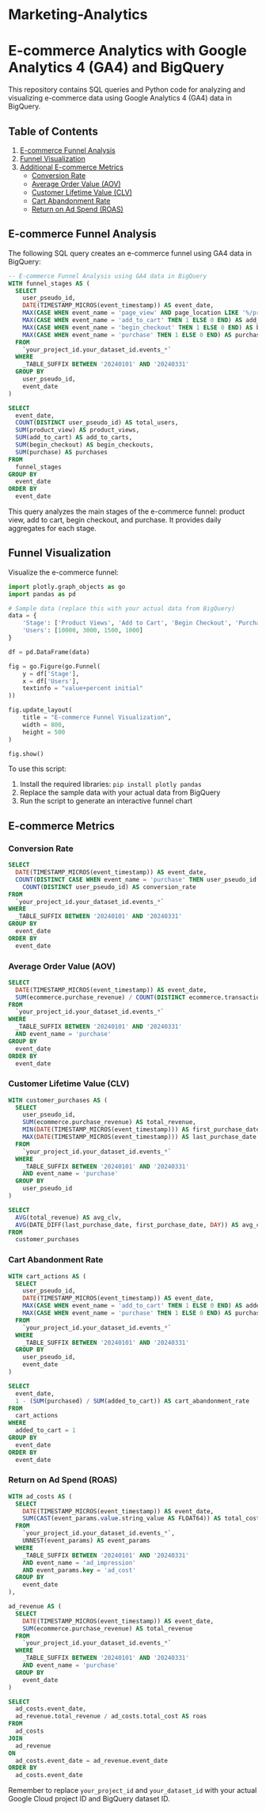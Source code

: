 # Marketing-Analytics

# E-commerce Analytics with Google Analytics 4 (GA4) and BigQuery

This repository contains SQL queries and Python code for analyzing and visualizing e-commerce data using Google Analytics 4 (GA4) data in BigQuery.

## Table of Contents
1. [E-commerce Funnel Analysis](#e-commerce-funnel-analysis)
2. [Funnel Visualization](#funnel-visualization)
3. [Additional E-commerce Metrics](#additional-e-commerce-metrics)
   - [Conversion Rate](#conversion-rate)
   - [Average Order Value (AOV)](#average-order-value-aov)
   - [Customer Lifetime Value (CLV)](#customer-lifetime-value-clv)
   - [Cart Abandonment Rate](#cart-abandonment-rate)
   - [Return on Ad Spend (ROAS)](#return-on-ad-spend-roas)

## E-commerce Funnel Analysis

The following SQL query creates an e-commerce funnel using GA4 data in BigQuery:

```sql
-- E-commerce Funnel Analysis using GA4 data in BigQuery
WITH funnel_stages AS (
  SELECT
    user_pseudo_id,
    DATE(TIMESTAMP_MICROS(event_timestamp)) AS event_date,
    MAX(CASE WHEN event_name = 'page_view' AND page_location LIKE '%/product%' THEN 1 ELSE 0 END) AS product_view,
    MAX(CASE WHEN event_name = 'add_to_cart' THEN 1 ELSE 0 END) AS add_to_cart,
    MAX(CASE WHEN event_name = 'begin_checkout' THEN 1 ELSE 0 END) AS begin_checkout,
    MAX(CASE WHEN event_name = 'purchase' THEN 1 ELSE 0 END) AS purchase
  FROM
    `your_project_id.your_dataset_id.events_*`
  WHERE
    _TABLE_SUFFIX BETWEEN '20240101' AND '20240331'
  GROUP BY
    user_pseudo_id,
    event_date
)

SELECT
  event_date,
  COUNT(DISTINCT user_pseudo_id) AS total_users,
  SUM(product_view) AS product_views,
  SUM(add_to_cart) AS add_to_carts,
  SUM(begin_checkout) AS begin_checkouts,
  SUM(purchase) AS purchases
FROM
  funnel_stages
GROUP BY
  event_date
ORDER BY
  event_date
```

This query analyzes the main stages of the e-commerce funnel: product view, add to cart, begin checkout, and purchase. It provides daily aggregates for each stage.

## Funnel Visualization

Visualize the e-commerce funnel:

```python
import plotly.graph_objects as go
import pandas as pd

# Sample data (replace this with your actual data from BigQuery)
data = {
    'Stage': ['Product Views', 'Add to Cart', 'Begin Checkout', 'Purchase'],
    'Users': [10000, 3000, 1500, 1000]
}

df = pd.DataFrame(data)

fig = go.Figure(go.Funnel(
    y = df['Stage'],
    x = df['Users'],
    textinfo = "value+percent initial"
))

fig.update_layout(
    title = "E-commerce Funnel Visualization",
    width = 800,
    height = 500
)

fig.show()
```

To use this script:
1. Install the required libraries: `pip install plotly pandas`
2. Replace the sample data with your actual data from BigQuery
3. Run the script to generate an interactive funnel chart

## E-commerce Metrics

### Conversion Rate

```sql
SELECT
  DATE(TIMESTAMP_MICROS(event_timestamp)) AS event_date,
  COUNT(DISTINCT CASE WHEN event_name = 'purchase' THEN user_pseudo_id END) / 
    COUNT(DISTINCT user_pseudo_id) AS conversion_rate
FROM
  `your_project_id.your_dataset_id.events_*`
WHERE
  _TABLE_SUFFIX BETWEEN '20240101' AND '20240331'
GROUP BY
  event_date
ORDER BY
  event_date
```

### Average Order Value (AOV)

```sql
SELECT
  DATE(TIMESTAMP_MICROS(event_timestamp)) AS event_date,
  SUM(ecommerce.purchase_revenue) / COUNT(DISTINCT ecommerce.transaction_id) AS aov
FROM
  `your_project_id.your_dataset_id.events_*`
WHERE
  _TABLE_SUFFIX BETWEEN '20240101' AND '20240331'
  AND event_name = 'purchase'
GROUP BY
  event_date
ORDER BY
  event_date
```

### Customer Lifetime Value (CLV)

```sql
WITH customer_purchases AS (
  SELECT
    user_pseudo_id,
    SUM(ecommerce.purchase_revenue) AS total_revenue,
    MIN(DATE(TIMESTAMP_MICROS(event_timestamp))) AS first_purchase_date,
    MAX(DATE(TIMESTAMP_MICROS(event_timestamp))) AS last_purchase_date
  FROM
    `your_project_id.your_dataset_id.events_*`
  WHERE
    _TABLE_SUFFIX BETWEEN '20240101' AND '20240331'
    AND event_name = 'purchase'
  GROUP BY
    user_pseudo_id
)

SELECT
  AVG(total_revenue) AS avg_clv,
  AVG(DATE_DIFF(last_purchase_date, first_purchase_date, DAY)) AS avg_customer_lifespan
FROM
  customer_purchases
```

### Cart Abandonment Rate

```sql
WITH cart_actions AS (
  SELECT
    user_pseudo_id,
    DATE(TIMESTAMP_MICROS(event_timestamp)) AS event_date,
    MAX(CASE WHEN event_name = 'add_to_cart' THEN 1 ELSE 0 END) AS added_to_cart,
    MAX(CASE WHEN event_name = 'purchase' THEN 1 ELSE 0 END) AS purchased
  FROM
    `your_project_id.your_dataset_id.events_*`
  WHERE
    _TABLE_SUFFIX BETWEEN '20240101' AND '20240331'
  GROUP BY
    user_pseudo_id,
    event_date
)

SELECT
  event_date,
  1 - (SUM(purchased) / SUM(added_to_cart)) AS cart_abandonment_rate
FROM
  cart_actions
WHERE
  added_to_cart = 1
GROUP BY
  event_date
ORDER BY
  event_date
```

### Return on Ad Spend (ROAS)

```sql
WITH ad_costs AS (
  SELECT
    DATE(TIMESTAMP_MICROS(event_timestamp)) AS event_date,
    SUM(CAST(event_params.value.string_value AS FLOAT64)) AS total_cost
  FROM
    `your_project_id.your_dataset_id.events_*`,
    UNNEST(event_params) AS event_params
  WHERE
    _TABLE_SUFFIX BETWEEN '20240101' AND '20240331'
    AND event_name = 'ad_impression'
    AND event_params.key = 'ad_cost'
  GROUP BY
    event_date
),

ad_revenue AS (
  SELECT
    DATE(TIMESTAMP_MICROS(event_timestamp)) AS event_date,
    SUM(ecommerce.purchase_revenue) AS total_revenue
  FROM
    `your_project_id.your_dataset_id.events_*`
  WHERE
    _TABLE_SUFFIX BETWEEN '20240101' AND '20240331'
    AND event_name = 'purchase'
  GROUP BY
    event_date
)

SELECT
  ad_costs.event_date,
  ad_revenue.total_revenue / ad_costs.total_cost AS roas
FROM
  ad_costs
JOIN
  ad_revenue
ON
  ad_costs.event_date = ad_revenue.event_date
ORDER BY
  ad_costs.event_date
```

Remember to replace `your_project_id` and `your_dataset_id` with your actual Google Cloud project ID and BigQuery dataset ID.

